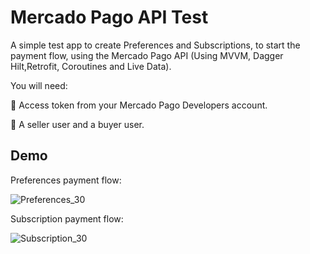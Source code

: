 
# Mercado Pago API Test

A simple test app to create Preferences and Subscriptions, to start the payment flow, using the Mercado Pago API (Using MVVM, Dagger Hilt,Retrofit, Coroutines and Live Data).

You will need:

🔑 Access token from your Mercado Pago Developers account.

👥 A seller user and a buyer user.




## Demo

Preferences payment flow:

![Preferences_30](https://github.com/mandelbaummatias/MercadoPagoAPITest/assets/105255748/74deff47-bb92-4fcd-a0a6-f0bd5c27c69d)


Subscription payment flow:

![Subscription_30](https://github.com/mandelbaummatias/MercadoPagoAPITest/assets/105255748/1da5befe-ee53-42ab-ad01-abde6c28c41d)
